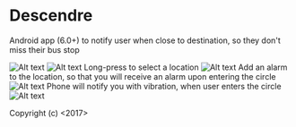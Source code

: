 # Descendre
Android app (6.0+) to notify user when close to destination, so they don't miss their bus stop

![Alt text](/readme/1.png?raw=true "App Layout")
![Alt text](/readme/2.png?raw=true "App Layout")
Long-press to select a location
![Alt text](/readme/3.png?raw=true "App Layout")
Add an alarm to the location, so that you will receive an alarm upon entering the circle
![Alt text](/readme/4.png?raw=true "App Layout")
Phone will notify you with vibration, when user enters the circle
![Alt text](/readme/5.png?raw=true "App Layout")

Copyright (c) <2017> <copyright Dongoug Kim>
